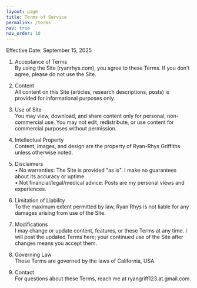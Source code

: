 ```yaml
---
layout: page
title: Terms of Service
permalink: /terms
nav: true
nav_order: 10
---
```


Effective Date: September 15, 2025

1. Acceptance of Terms  
   By using the Site (ryanrhys.com), you agree to these Terms. If you don’t agree, please do not use the Site.

2. Content  
   All content on this Site (articles, research descriptions, posts) is provided for informational purposes only.  

3. Use of Site  
   You may view, download, and share content only for personal, non-commercial use. You may not edit, redistribute, or use content for commercial purposes without permission.

4. Intellectual Property  
   Content, images, and design are the property of Ryan-Rhys Griffiths unless otherwise noted.  

5. Disclaimers  
   • No warranties: The Site is provided "as is". I make no guarantees about its accuracy or uptime.  
   • Not financial/legal/medical advice: Posts are my personal views and experiences.  

6. Limitation of Liability  
   To the maximum extent permitted by law, Ryan Rhys is not liable for any damages arising from use of the Site.  

7. Modifications  
   I may change or update content, features, or these Terms at any time. I will post the updated Terms here; your continued use of the Site after changes means you accept them.

8. Governing Law  
   These Terms are governed by the laws of California, USA.  

9. Contact  
   For questions about these Terms, reach me at ryangriff123.at.gmail.com.
